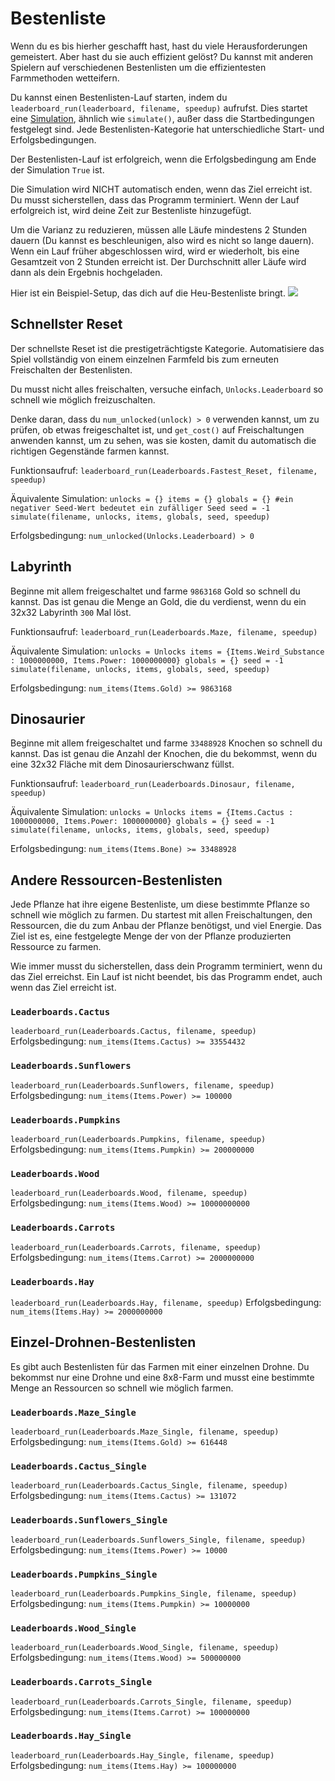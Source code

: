 # Bestenliste
Wenn du es bis hierher geschafft hast, hast du viele Herausforderungen gemeistert. Aber hast du sie auch effizient gelöst? 
Du kannst mit anderen Spielern auf verschiedenen Bestenlisten um die effizientesten Farmmethoden wetteifern.

Du kannst einen Bestenlisten-Lauf starten, indem du `leaderboard_run(leaderboard, filename, speedup)` aufrufst.
Dies startet eine [Simulation](docs/unlocks/simulation.md), ähnlich wie `simulate()`, außer dass die Startbedingungen festgelegt sind. Jede Bestenlisten-Kategorie hat unterschiedliche Start- und Erfolgsbedingungen.

Der Bestenlisten-Lauf ist erfolgreich, wenn die Erfolgsbedingung am Ende der Simulation `True` ist. 

Die Simulation wird NICHT automatisch enden, wenn das Ziel erreicht ist. Du musst sicherstellen, dass das Programm terminiert.
Wenn der Lauf erfolgreich ist, wird deine Zeit zur Bestenliste hinzugefügt.

Um die Varianz zu reduzieren, müssen alle Läufe mindestens 2 Stunden dauern (Du kannst es beschleunigen, also wird es nicht so lange dauern). Wenn ein Lauf früher abgeschlossen wird, wird er wiederholt, bis eine Gesamtzeit von 2 Stunden erreicht ist. Der Durchschnitt aller Läufe wird dann als dein Ergebnis hochgeladen.

Hier ist ein Beispiel-Setup, das dich auf die Heu-Bestenliste bringt.
![](LeaderboardSetup400)

## Schnellster Reset
Der schnellste Reset ist die prestigeträchtigste Kategorie. Automatisiere das Spiel vollständig von einem einzelnen Farmfeld bis zum erneuten Freischalten der Bestenlisten.

Du musst nicht alles freischalten, versuche einfach, `Unlocks.Leaderboard` so schnell wie möglich freizuschalten.

Denke daran, dass du `num_unlocked(unlock) > 0` verwenden kannst, um zu prüfen, ob etwas freigeschaltet ist, und `get_cost()` auf Freischaltungen anwenden kannst, um zu sehen, was sie kosten, damit du automatisch die richtigen Gegenstände farmen kannst.

Funktionsaufruf:
`leaderboard_run(Leaderboards.Fastest_Reset, filename, speedup)`

Äquivalente Simulation:
`unlocks = {}
items = {}
globals = {}
#ein negativer Seed-Wert bedeutet ein zufälliger Seed
seed = -1
simulate(filename, unlocks, items, globals, seed, speedup)`

Erfolgsbedingung:
`num_unlocked(Unlocks.Leaderboard) > 0`

## Labyrinth
Beginne mit allem freigeschaltet und farme `9863168` Gold so schnell du kannst. Das ist genau die Menge an Gold, die du verdienst, wenn du ein 32x32 Labyrinth `300` Mal löst.

Funktionsaufruf:
`leaderboard_run(Leaderboards.Maze, filename, speedup)`

Äquivalente Simulation:
`unlocks = Unlocks
items = {Items.Weird_Substance : 1000000000, Items.Power: 1000000000}
globals = {}
seed = -1
simulate(filename, unlocks, items, globals, seed, speedup)`

Erfolgsbedingung:
`num_items(Items.Gold) >= 9863168`

## Dinosaurier
Beginne mit allem freigeschaltet und farme `33488928` Knochen so schnell du kannst. Das ist genau die Anzahl der Knochen, die du bekommst, wenn du eine 32x32 Fläche mit dem Dinosaurierschwanz füllst.

Funktionsaufruf:
`leaderboard_run(Leaderboards.Dinosaur, filename, speedup)`

Äquivalente Simulation:
`unlocks = Unlocks
items = {Items.Cactus : 1000000000, Items.Power: 1000000000}
globals = {}
seed = -1
simulate(filename, unlocks, items, globals, seed, speedup)`

Erfolgsbedingung:
`num_items(Items.Bone) >= 33488928`

## Andere Ressourcen-Bestenlisten
Jede Pflanze hat ihre eigene Bestenliste, um diese bestimmte Pflanze so schnell wie möglich zu farmen. Du startest mit allen Freischaltungen, den Ressourcen, die du zum Anbau der Pflanze benötigst, und viel Energie. Das Ziel ist es, eine festgelegte Menge der von der Pflanze produzierten Ressource zu farmen.

Wie immer musst du sicherstellen, dass dein Programm terminiert, wenn du das Ziel erreichst. Ein Lauf ist nicht beendet, bis das Programm endet, auch wenn das Ziel erreicht ist.

### `Leaderboards.Cactus`
`leaderboard_run(Leaderboards.Cactus, filename, speedup)`
Erfolgsbedingung: `num_items(Items.Cactus) >= 33554432`

### `Leaderboards.Sunflowers`
`leaderboard_run(Leaderboards.Sunflowers, filename, speedup)`
Erfolgsbedingung: `num_items(Items.Power) >= 100000`

### `Leaderboards.Pumpkins`
`leaderboard_run(Leaderboards.Pumpkins, filename, speedup)`
Erfolgsbedingung: `num_items(Items.Pumpkin) >= 200000000`

### `Leaderboards.Wood`
`leaderboard_run(Leaderboards.Wood, filename, speedup)`
Erfolgsbedingung: `num_items(Items.Wood) >= 10000000000`

### `Leaderboards.Carrots`
`leaderboard_run(Leaderboards.Carrots, filename, speedup)`
Erfolgsbedingung: `num_items(Items.Carrot) >= 2000000000`

### `Leaderboards.Hay`
`leaderboard_run(Leaderboards.Hay, filename, speedup)`
Erfolgsbedingung: `num_items(Items.Hay) >= 2000000000`

## Einzel-Drohnen-Bestenlisten
Es gibt auch Bestenlisten für das Farmen mit einer einzelnen Drohne. Du bekommst nur eine Drohne und eine 8x8-Farm und musst eine bestimmte Menge an Ressourcen so schnell wie möglich farmen.

### `Leaderboards.Maze_Single`
`leaderboard_run(Leaderboards.Maze_Single, filename, speedup)`
Erfolgsbedingung: `num_items(Items.Gold) >= 616448`

### `Leaderboards.Cactus_Single`
`leaderboard_run(Leaderboards.Cactus_Single, filename, speedup)`
Erfolgsbedingung: `num_items(Items.Cactus) >= 131072`

### `Leaderboards.Sunflowers_Single`
`leaderboard_run(Leaderboards.Sunflowers_Single, filename, speedup)`
Erfolgsbedingung: `num_items(Items.Power) >= 10000`

### `Leaderboards.Pumpkins_Single`
`leaderboard_run(Leaderboards.Pumpkins_Single, filename, speedup)`
Erfolgsbedingung: `num_items(Items.Pumpkin) >= 10000000`

### `Leaderboards.Wood_Single`
`leaderboard_run(Leaderboards.Wood_Single, filename, speedup)`
Erfolgsbedingung: `num_items(Items.Wood) >= 500000000`

### `Leaderboards.Carrots_Single`
`leaderboard_run(Leaderboards.Carrots_Single, filename, speedup)`
Erfolgsbedingung: `num_items(Items.Carrot) >= 100000000`

### `Leaderboards.Hay_Single`
`leaderboard_run(Leaderboards.Hay_Single, filename, speedup)`
Erfolgsbedingung: `num_items(Items.Hay) >= 100000000`